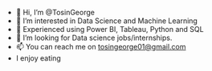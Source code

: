 - 👋 Hi, I’m @TosinGeorge
- 👀 I’m interested in Data Science and Machine Learning
- 🌱 Experienced using Power BI, Tableau, Python and SQL
- 💞️ I’m looking for Data science jobs/internships.
- 📫 You can reach me on tosingeorge01@gmail.com
- I enjoy eating


<!---
TosinGeorge/TosinGeorge is a ✨ special ✨ repository because its `README.md` (this file) appears on your GitHub profile.
You can click the Preview link to take a look at your changes.
--->
